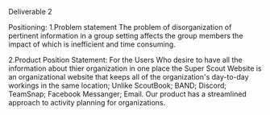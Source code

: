 Deliverable 2

 Positioning:
 1.Problem statement
The problem of disorganization of pertinent information in a group setting affects the group members
the impact of which is inefficient and time consuming.

 2.Product Position Statement:
 For the Users Who desire to have all the information about thier organization in one place the Super Scout Website
is an organizational website that keeps all of the organization's day-to-day workings in the same location; Unlike
ScoutBook; BAND; Discord; TeamSnap; Facebook Messanger; Email.
Our product has a streamlined approach to activity planning for organizations.



